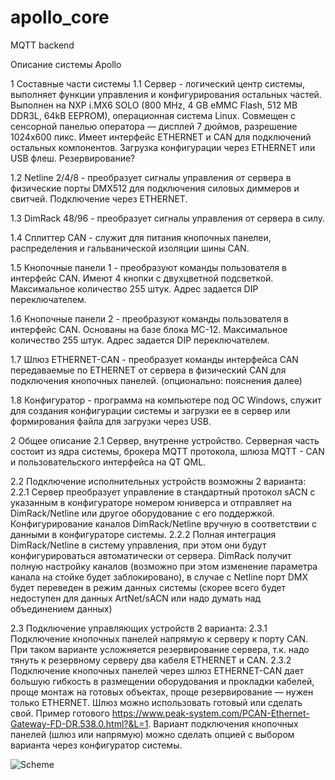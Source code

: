 # apollo_core
MQTT backend

Описание системы Apollo

1 Составные части системы
1.1 Сервер - логический центр системы, выполняет функции управления и конфигурирования остальных частей. Выполнен на NXP i.MX6 SOLO (800 MHz, 4 GB eMMC Flash, 512 MB DDR3L, 64kB EEPROM), операционная система Linux. Cовмещен с сенсорной панелью оператора — дисплей 7 дюймов, разрешение 1024х600 пикс. Имеет интерфейс ETHERNET и CAN для подключений остальных компонентов. Загрузка конфигурации через ETHERNET или USB флеш. Резервирование?

1.2 Netline 2/4/8 - преобразует сигналы управления от сервера в физические порты DMX512 для подключения силовых диммеров и свитчей. Подключение через ETHERNET.

1.3 DimRack 48/96 - преобразует сигналы управления от сервера в силу.

1.4 Сплиттер CAN - служит для питания кнопочных панелеи, распределения и гальванической изоляции  шины CAN.

1.5 Кнопочные панели 1 - преобразуют команды пользователя в интерфейс CAN. Имеют 4 кнопки с двухцветной подсветкой. Максимальное количество 255 штук. Адрес задается DIP переключателем. 

1.6 Кнопочные панели 2 - преобразуют команды пользователя в интерфейс CAN. Основаны на базе блока MC-12. Максимальное количество 255 штук. Адрес задается DIP переключателем.

1.7 Шлюз ETHERNET-CAN - преобразует команды интерфейса CAN передаваемые по ETHERNET от сервера в физический CAN для подключения кнопочных панелей. (опционально: пояснения далее) 

1.8 Конфигуратор - программа на компьютере под ОС Windows, служит для создания конфигурации системы и загрузки ее в сервер или формирования файла для загрузки через USB. 


2 Общее описание
2.1 Сервер, внутренне устройство. Серверная часть состоит из ядра системы, брокера MQTT протокола, шлюза MQTT - CAN и пользовательского интерфейса на QT QML.

2.2 Подключение исполнительных устройств возможны 2 варианта:
2.2.1 Сервер преобразует управление в стандартный протокол sACN с указанным в конфигураторе номером юниверса и отправляет на DimRack/Netline или другое оборудование с его поддержкой.  Конфигурирование каналов DimRack/Netline вручную в соответствии с данными в конфигураторе системы.
2.2.2 Полная интеграция  DimRack/Netline в систему управления, при этом они будут конфигурироваться автоматически от сервера.  DimRack получит полную настройку каналов (возможно при этом изменение параметра канала на стойке будет заблокировано), в случае с  Netline порт DMX будет переведен в режим данных системы (скорее всего будет недоступен для данных ArtNet/sACN или надо думать над объединением данных)

2.3 Подключение управляющих устройств 2 варианта:
2.3.1 Подключение кнопочных панелей напрямую к серверу к порту CAN. При таком варианте усложняется резервирование сервера, т.к. надо тянуть к резервному серверу два кабеля ETHERNET и CAN.
2.3.2 Подключение кнопочных панелей через шлюз ETHERNET-CAN дает большую гибкость в размещении оборудования и прокладки кабелей, проще монтаж на готовых объектах, проще резервирование — нужен только  ETHERNET. Шлюз можно использовать готовый или сделать свой. Пример готового https://www.peak-system.com/PCAN-Ethernet-Gateway-FD-DR.538.0.html?&L=1.
Вариант подключения кнопочных панелей (шлюз или напрямую) можно сделать опцией с выбором варианта через конфигуратор системы.


![Scheme](/home/xamuh/code/apollo_core/scheme.jpg "Scheme")
